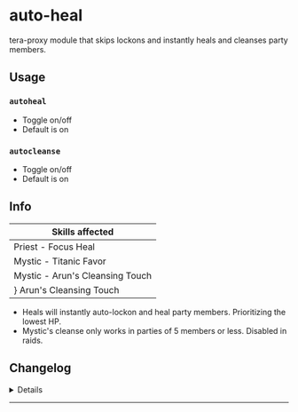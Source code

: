 # auto-heal
tera-proxy module that skips lockons and instantly heals and cleanses party members.

## Usage
### `autoheal`
- Toggle on/off
- Default is on
### `autocleanse`
- Toggle on/off
- Default is on

## Info
| Skills affected                 |
| ------------------------------- |
| Priest - Focus Heal             |
| Mystic - Titanic Favor          |
| Mystic - Arun's Cleansing Touch |
} Arun's Cleansing Touch          |
- Heals will instantly auto-lockon and heal party members. Prioritizing the lowest HP.
- Mystic's cleanse only works in parties of 5 members or less. Disabled in raids.

## Changelog
<details>

    1.40
    - Faster response
    - Added Priest's Immersion skill.
    - Glyphs affect number of lockon targets.
    - Fixed bug: Casting skills would ignore player rotation
    - Reduced max distance to 30m
    1.30
    - Code update and aesthetics
    - Fixed bug: Locking and casting onto dead targets
    - Added Command dependency
    - Added autocleanse command
    - Removed slash support
    1.20
    - Added heal skills for or lvl characters. You can use it even if u have lowlvl char.
    - Fix hp choosing bug, now targets with full hp will not receive heal.
    1.12
    - Added mystic's focus heal X
    1.11
    - Code aesthetics
    1.10
    - Disabled raid cleanse

</details>

---

